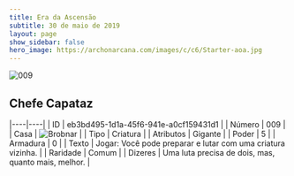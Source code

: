 ```yaml
---
title: Era da Ascensão
subtitle: 30 de maio de 2019
layout: page
show_sidebar: false
hero_image: https://archonarcana.com/images/c/c6/Starter-aoa.jpg
---
```


![009](https://cdn.keyforgegame.com/media/card_front/pt/435_009_43P9HVWJ9MMJ_pt.png)

## Chefe Capataz

|----|----|
| ID | eb3bd495-1d1a-45f6-941e-a0cf159431d1 |
| Número | 009 |
| Casa | ![Brobnar](https://archonarcana.com/images/thumb/e/e0/Brobnar.png/22px-Brobnar.png "Brobnar") |
| Tipo | Criatura |
| Atributos | Gigante |
| Poder | 5 |
| Armadura | 0 |
| Texto | Jogar: Você pode preparar e lutar com uma criatura vizinha. |
| Raridade | Comum |
| Dizeres | Uma luta precisa de dois, mas, quanto mais, melhor. |
